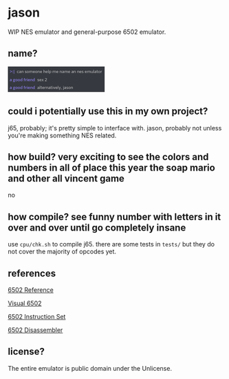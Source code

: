 # jason

WIP NES emulator and general-purpose 6502 emulator.

## name?

![lol](img/name.png)

## could i potentially use this in my own project?

j65, probably; it's pretty simple to interface with. jason, probably not unless you're making something NES related.

## how build? very exciting to see the colors and numbers in all of place this year the soap mario and other all vincent game

no

## how compile? see funny number with letters in it over and over until go completely insane

use `cpu/chk.sh` to compile j65. there are some tests in `tests/` but they do not cover the majority of opcodes yet.

## references

[6502 Reference](http://www.obelisk.me.uk/6502/reference.html)

[Visual 6502](http://www.visual6502.org/JSSim/expert.html)

[6502 Instruction Set](https://www.masswerk.at/6502/6502_instruction_set.html)

[6502 Disassembler](https://www.masswerk.at/6502/disassembler.html)

## license?

The entire emulator is public domain under the Unlicense.
